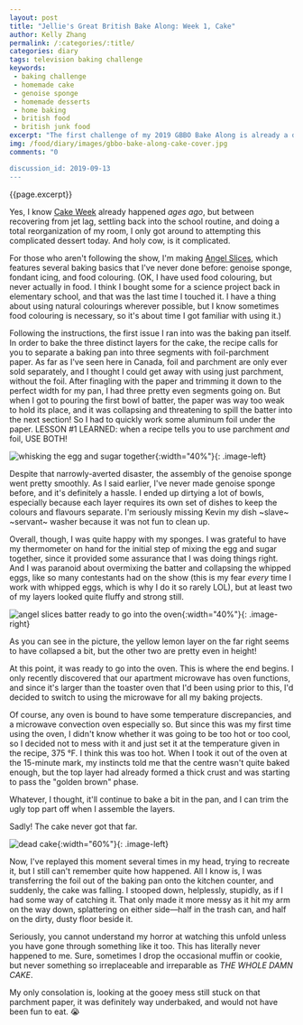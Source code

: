 ```yaml
---
layout: post
title: "Jellie's Great British Bake Along: Week 1, Cake"
author: Kelly Zhang
permalink: /:categories/:title/
categories: diary
tags: television baking challenge
keywords:
 - baking challenge
 - homemade cake
 - genoise sponge
 - homemade desserts
 - home baking
 - british food
 - british junk food
excerpt: "The first challenge of my 2019 GBBO Bake Along is already a disaster! Not only am I over three weeks late, my cake suffered a terrible accident en route from the oven. Doctors say he's not going to make it :'("
img: /food/diary/images/gbbo-bake-along-cake-cover.jpg
comments: "0

discussion_id: 2019-09-13
---
```


{{page.excerpt}}

Yes, I know [Cake Week](/food/diary/jellies-great-british-bake-along-2019) already happened *ages ago*, but between recovering from jet lag, settling back into the school routine, and doing a total reorganization of my room, I only got around to attempting this complicated dessert today. And holy cow, is it complicated.

For those who aren't following the show, I'm making [Angel Slices](https://thegreatbritishbakeoff.co.uk/angel-slices/), which features several baking basics that I've never done before: genoise sponge, fondant icing, and food colouring. (OK, I have used food colouring, but never actually in food. I think I bought some for a science project back in elementary school, and that was the last time I touched it. I have a thing about using natural colourings wherever possible, but I know sometimes food colouring is necessary, so it's about time I got familiar with using it.)

Following the instructions, the first issue I ran into was the baking pan itself. In order to bake the three distinct layers for the cake, the recipe calls for you to separate a baking pan into three segments with foil-parchment paper. As far as I've seen here in Canada, foil and parchment are only ever sold separately, and I thought I could get away with using just parchment, without the foil. After finagling with the paper and trimming it down to the perfect width for my pan, I had three pretty even segments going on. But when I got to pouring the first bowl of batter, the paper was way too weak to hold its place, and it was collapsing and threatening to spill the batter into the next section! So I had to quickly work some aluminum foil under the paper. LESSON #1 LEARNED: when a recipe tells you to use parchment *and* foil, USE BOTH!

![whisking the egg and sugar together](/food/diary/images/gbbo-bake-along-cake-3.jpg){:width="40%"}{: .image-left}

Despite that narrowly-averted disaster, the assembly of the genoise sponge went pretty smoothly. As I said earlier, I've never made genoise sponge before, and it's definitely a hassle. I ended up dirtying a lot of bowls, especially because each layer requires its own set of dishes to keep the colours and flavours separate. I'm seriously missing Kevin my dish ~slave~ ~servant~ washer because it was not fun to clean up.

Overall, though, I was quite happy with my sponges. I was grateful to have my thermometer on hand for the initial step of mixing the egg and sugar together, since it provided some assurance that I was doing things right. And I was paranoid about overmixing the batter and collapsing the whipped eggs, like so many contestants had on the show (this is my fear *every* time I work with whipped eggs, which is why I do it so rarely LOL), but at least two of my layers looked quite fluffy and strong still.

![angel slices batter ready to go into the oven](/food/diary/images/gbbo-bake-along-cake-2.jpg){:width="40%"}{: .image-right}

As you can see in the picture, the yellow lemon layer on the far right seems to have collapsed a bit, but the other two are pretty even in height!

At this point, it was ready to go into the oven. This is where the end begins. I only recently discovered that our apartment microwave has oven functions, and since it's larger than the toaster oven that I'd been using prior to this, I'd decided to switch to using the microwave for all my baking projects.

Of course, any oven is bound to have some temperature discrepancies, and a microwave convection oven especially so. But since this was my first time using the oven, I didn't know whether it was going to be too hot or too cool, so I decided not to mess with it and just set it at the temperature given in the recipe, 375 °F. I think this was too hot. When I took it out of the oven at the 15-minute mark, my instincts told me that the centre wasn't quite baked enough, but the top layer had already formed a thick crust and was starting to pass the "golden brown" phase.

Whatever, I thought, it'll continue to bake a bit in the pan, and I can trim the ugly top part off when I assemble the layers.

Sadly! The cake never got that far.

![dead cake](/food/diary/images/gbbo-bake-along-cake-1.jpg){:width="60%"}{: .image-left}

Now, I've replayed this moment several times in my head, trying to recreate it, but I still can't remember quite how happened. All I know is, I was transferring the foil out of the baking pan onto the kitchen counter, and suddenly, the cake was falling. I stooped down, helplessly, stupidly, as if I had some way of catching it. That only made it more messy as it hit my arm on the way down, splattering on either side—half in the trash can, and half on the dirty, dusty floor beside it.

Seriously, you cannot understand my horror at watching this unfold unless you have gone through something like it too. This has literally never happened to me. Sure, sometimes I drop the occasional muffin or cookie, but never something so irreplaceable and irreparable as *THE WHOLE DAMN CAKE*.

My only consolation is, looking at the gooey mess still stuck on that parchment paper, it was definitely way underbaked, and would not have been fun to eat. 😭
